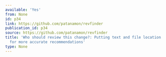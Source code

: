```yaml
---
available: 'Yes'
from: None
id: p34
link: https://github.com/patanamon/revfinder
publication_id: p34
source: https://github.com/patanamon/revfinder
title: 'Who should review this change?: Putting text and file location analyses together
  for more accurate recommendations'
type: None
---
```

